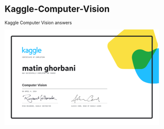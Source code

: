 # Kaggle-Computer-Vision
Kaggle Computer Vision answers

![Certificate](./matin%20ghorbani%20-%20Computer%20Vision.png)
